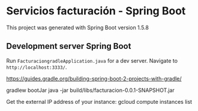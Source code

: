 # Servicios facturación - Spring Boot

This project was generated with Spring Boot version 1.5.8

## Development server Spring Boot

Run `FacturaciongradleApplication.java` for a dev server. Navigate to `http://localhost:3333/`.

https://guides.gradle.org/building-spring-boot-2-projects-with-gradle/

gradlew bootJar
java -jar build/libs/facturacion-0.0.1-SNAPSHOT.jar


Get the external IP address of your instance:
gcloud compute instances list


